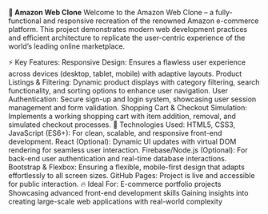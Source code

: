 **🛒 Amazon Web Clone**
Welcome to the Amazon Web Clone – a fully-functional and responsive recreation of the renowned Amazon e-commerce platform. This project demonstrates modern web development practices and efficient architecture to replicate the user-centric experience of the world’s leading online marketplace.

⚡ Key Features:
Responsive Design: Ensures a flawless user experience across devices (desktop, tablet, mobile) with adaptive layouts.
Product Listings & Filtering: Dynamic product displays with category filtering, search functionality, and sorting options to enhance user navigation.
User Authentication: Secure sign-up and login system, showcasing user session management and form validation.
Shopping Cart & Checkout Simulation: Implements a working shopping cart with item addition, removal, and simulated checkout processes.
🚀 Technologies Used:
HTML5, CSS3, JavaScript (ES6+): For clean, scalable, and responsive front-end development.
React (Optional): Dynamic UI updates with virtual DOM rendering for seamless user interaction.
Firebase/Node.js (Optional): For back-end user authentication and real-time database interactions.
Bootstrap & Flexbox: Ensuring a flexible, mobile-first design that adapts effortlessly to all screen sizes.
GitHub Pages: Project is live and accessible for public interaction.
🔥 Ideal For:
E-commerce portfolio projects
Showcasing advanced front-end development skills
Gaining insights into creating large-scale web applications with real-world complexity
